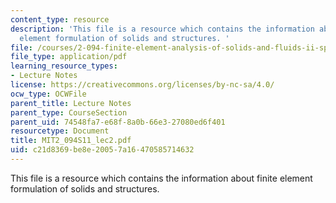 ```yaml
---
content_type: resource
description: 'This file is a resource which contains the information about finite
  element formulation of solids and structures. '
file: /courses/2-094-finite-element-analysis-of-solids-and-fluids-ii-spring-2011/c21d8369be8e20057a16470585714632_MIT2_094S11_lec2.pdf
file_type: application/pdf
learning_resource_types:
- Lecture Notes
license: https://creativecommons.org/licenses/by-nc-sa/4.0/
ocw_type: OCWFile
parent_title: Lecture Notes
parent_type: CourseSection
parent_uid: 74548fa7-e68f-8a0b-66e3-27080ed6f401
resourcetype: Document
title: MIT2_094S11_lec2.pdf
uid: c21d8369-be8e-2005-7a16-470585714632
---
```

This file is a resource which contains the information about finite element formulation of solids and structures. 